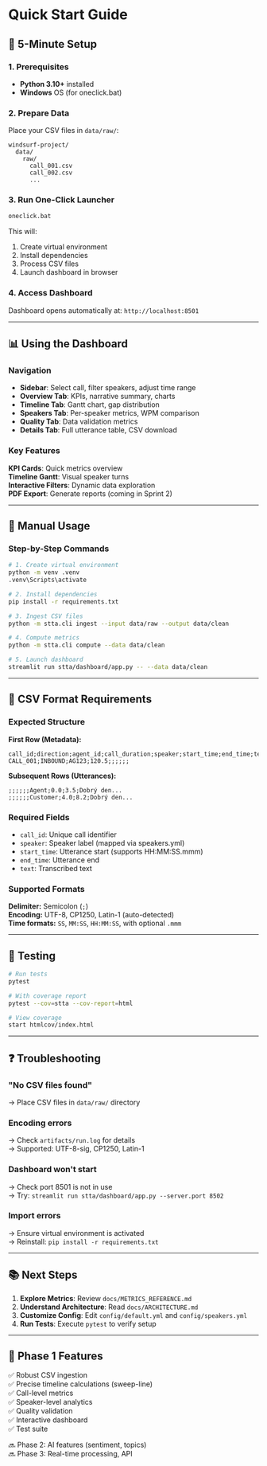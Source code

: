# Quick Start Guide

## 🚀 5-Minute Setup

### 1. Prerequisites

- **Python 3.10+** installed
- **Windows** OS (for oneclick.bat)

### 2. Prepare Data

Place your CSV files in `data/raw/`:

```
windsurf-project/
  data/
    raw/
      call_001.csv
      call_002.csv
      ...
```

### 3. Run One-Click Launcher

```cmd
oneclick.bat
```

This will:
1. Create virtual environment
2. Install dependencies
3. Process CSV files
4. Launch dashboard in browser

### 4. Access Dashboard

Dashboard opens automatically at: `http://localhost:8501`

---

## 📊 Using the Dashboard

### Navigation

- **Sidebar**: Select call, filter speakers, adjust time range
- **Overview Tab**: KPIs, narrative summary, charts
- **Timeline Tab**: Gantt chart, gap distribution
- **Speakers Tab**: Per-speaker metrics, WPM comparison
- **Quality Tab**: Data validation metrics
- **Details Tab**: Full utterance table, CSV download

### Key Features

**KPI Cards**: Quick metrics overview  
**Timeline Gantt**: Visual speaker turns  
**Interactive Filters**: Dynamic data exploration  
**PDF Export**: Generate reports (coming in Sprint 2)

---

## 🔧 Manual Usage

### Step-by-Step Commands

```bash
# 1. Create virtual environment
python -m venv .venv
.venv\Scripts\activate

# 2. Install dependencies
pip install -r requirements.txt

# 3. Ingest CSV files
python -m stta.cli ingest --input data/raw --output data/clean

# 4. Compute metrics
python -m stta.cli compute --data data/clean

# 5. Launch dashboard
streamlit run stta/dashboard/app.py -- --data data/clean
```

---

## 📝 CSV Format Requirements

### Expected Structure

**First Row (Metadata):**
```
call_id;direction;agent_id;call_duration;speaker;start_time;end_time;text
CALL_001;INBOUND;AG123;120.5;;;;;;
```

**Subsequent Rows (Utterances):**
```
;;;;;;Agent;0.0;3.5;Dobrý den...
;;;;;;Customer;4.0;8.2;Dobrý den...
```

### Required Fields

- `call_id`: Unique call identifier
- `speaker`: Speaker label (mapped via speakers.yml)
- `start_time`: Utterance start (supports HH:MM:SS.mmm)
- `end_time`: Utterance end
- `text`: Transcribed text

### Supported Formats

**Delimiter:** Semicolon (`;`)  
**Encoding:** UTF-8, CP1250, Latin-1 (auto-detected)  
**Time formats:** `SS`, `MM:SS`, `HH:MM:SS`, with optional `.mmm`

---

## 🧪 Testing

```bash
# Run tests
pytest

# With coverage report
pytest --cov=stta --cov-report=html

# View coverage
start htmlcov/index.html
```

---

## ❓ Troubleshooting

### "No CSV files found"
→ Place CSV files in `data/raw/` directory

### Encoding errors
→ Check `artifacts/run.log` for details  
→ Supported: UTF-8-sig, CP1250, Latin-1

### Dashboard won't start
→ Check port 8501 is not in use  
→ Try: `streamlit run stta/dashboard/app.py --server.port 8502`

### Import errors
→ Ensure virtual environment is activated  
→ Reinstall: `pip install -r requirements.txt`

---

## 📚 Next Steps

1. **Explore Metrics**: Review `docs/METRICS_REFERENCE.md`
2. **Understand Architecture**: Read `docs/ARCHITECTURE.md`
3. **Customize Config**: Edit `config/default.yml` and `config/speakers.yml`
4. **Run Tests**: Execute `pytest` to verify setup

---

## 🎯 Phase 1 Features

✅ Robust CSV ingestion  
✅ Precise timeline calculations (sweep-line)  
✅ Call-level metrics  
✅ Speaker-level analytics  
✅ Quality validation  
✅ Interactive dashboard  
✅ Test suite  

🔜 Phase 2: AI features (sentiment, topics)  
🔜 Phase 3: Real-time processing, API
